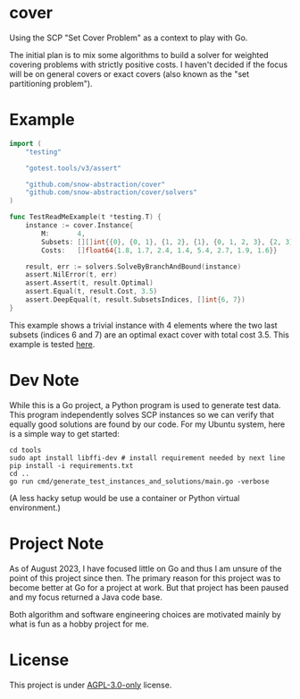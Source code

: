 # cover

Using the SCP "Set Cover Problem" as a context to play with Go.

The initial plan is to mix some algorithms to build a solver for
weighted covering problems with strictly positive costs. I haven't
decided if the focus will be on general covers or exact covers (also known
as the "set partitioning problem").

# Example



```go
import (
	"testing"

	"gotest.tools/v3/assert"

	"github.com/snow-abstraction/cover"
	"github.com/snow-abstraction/cover/solvers"
)

func TestReadMeExample(t *testing.T) {
	instance := cover.Instance{
		M:       4,
		Subsets: [][]int{{0}, {0, 1}, {1, 2}, {1}, {0, 1, 2, 3}, {2, 3}, {0, 1, 3}, {2}},
		Costs:   []float64{1.8, 1.7, 2.4, 1.4, 5.4, 2.7, 1.9, 1.6}}

	result, err := solvers.SolveByBranchAndBound(instance)
	assert.NilError(t, err)
	assert.Assert(t, result.Optimal)
	assert.Equal(t, result.Cost, 3.5)
	assert.DeepEqual(t, result.SubsetsIndices, []int{6, 7})
}
```

This example shows a trivial instance with 4 elements where the two last subsets (indices
6 and 7) are an optimal exact cover with total cost 3.5. This example is tested
[here](internal/doctest/doc_test.go).

# Dev Note

While this is a Go project, a Python program is used to generate test data.
This program independently solves SCP instances so we can verify that equally
good solutions are found by our code. For my Ubuntu system, here is a simple
way to get started:

```
cd tools
sudo apt install libffi-dev # install requirement needed by next line
pip install -i requirements.txt
cd ..
go run cmd/generate_test_instances_and_solutions/main.go -verbose
```

(A less hacky setup would be use a container or Python virtual environment.)

# Project Note

As of August 2023, I have focused little on Go and thus I am unsure of the
point of this project since then. The primary reason for this project was to
become better at Go for a project at work. But that project has been paused
and my focus returned a Java code base.

Both algorithm and software engineering choices are motivated mainly
by what is fun as a hobby project for me.

# License

This project is under [AGPL-3.0-only](LICENSE) license.
